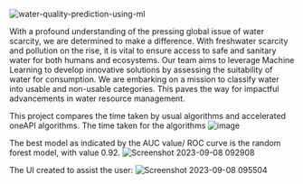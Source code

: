 ![water-quality-prediction-using-ml](https://github.com/Krithika001/Water_Quality_Prediction_Intel/assets/89290599/f2020e15-f643-495d-9966-e1cbf7c06df7)

With a profound understanding of the pressing global issue of water scarcity, we are determined to make a difference.  With freshwater scarcity and pollution on the rise, it is vital to ensure access to safe and sanitary water for both humans and ecosystems. Our team aims to leverage Machine Learning to develop innovative solutions by assessing the suitability of water for consumption. We are embarking on a mission to classify water into usable and non-usable categories.  This paves the way for impactful advancements in water resource management.

This project compares the time taken by usual algorithms and accelerated oneAPI algorithms.
The time taken for the algorithms 
![image](https://github.com/Krithika001/Water_Quality_Prediction_Intel/assets/89290599/bc8c58fb-431d-4b93-945c-6b912f6ec048)

The best model as indicated by the AUC value/ ROC curve is the random forest model, with value 0.92. 
![Screenshot 2023-09-08 092908](https://github.com/Krithika001/Water_Quality_Prediction_Intel/assets/89290599/07cc7154-cfd2-4d67-bf85-9e37e3969ba7)

The UI created to assist the user:
![Screenshot 2023-09-08 095504](https://github.com/Krithika001/Water_Quality_Prediction_Intel/assets/89290599/d58df8d7-f661-4225-b479-0e509dcbaed2)
